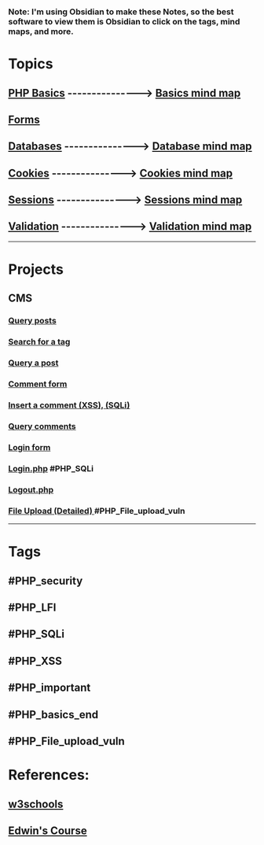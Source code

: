 ### Note: I'm using Obsidian to make these Notes, so the best software to view them is Obsidian to click on the tags, mind maps, and more.

# Topics 
## [PHP Basics](Notes/basics.md#tags) ---------------> [Basics mind map](Notes/basics_mindmap.html)
## [Forms](Notes/forms.md)
## [Databases](Notes/databases.md)  --------------->        [Database mind map](Notes/databases_mindmap.html)
## [Cookies](Notes/cookies🍪.md)       --------------->      [Cookies mind map](Notes/cookies_mindmap.html)
## [Sessions](Notes/session.md)        --------------->            [Sessions mind map](Notes/session_mindmap.html)
## [Validation](Notes/Validation.md)  --------------->  [Validation mind map](Notes/validation_mindmap.html)

---
# Projects <a name='projects'></a>
## CMS
### [Query posts](cms.md#posts)
### [Search for a tag](cms.md#search)
### [Query a post](cms.md#post)
### [Comment form](cms.md#comment_form)
### [Insert a comment (XSS), (SQLi)](cms.md#ins_comment)
### [Query comments](cms.md#vu_comments)
### [Login form](cms.md#login_form)
### [Login.php](cms.md#login_php) #PHP_SQLi
### [Logout.php](cms.md#logout_php) 
### [File Upload (Detailed) ](cms.md#Fupload) #PHP_File_upload_vuln

---
# Tags
## #PHP_security 
## #PHP_LFI 
## #PHP_SQLi
## #PHP_XSS
## #PHP_important 
## #PHP_basics_end 
#PHP_File_upload_vuln
----
# References: 
## [w3schools](https://www.w3schools.com/php/default.asp)
## [Edwin's Course](https://www.udemy.com/course/php-for-complete-beginners-includes-msql-object-oriented/)
